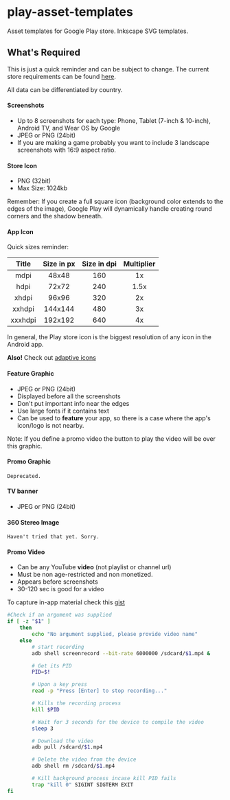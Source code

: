 # play-asset-templates
Asset templates for Google Play store. Inkscape SVG templates.

## What's Required

This is just a quick reminder and can be subject to change.
The current store requirements can be found [here](https://support.google.com/googleplay/android-developer/answer/1078870).

All data can be differentiated by country.

#### Screenshots

- Up to 8 screenshots for each type: Phone, Tablet (7-inch & 10-inch), Android TV, and Wear OS by Google
- JPEG or PNG (24bit)
- If you are making a game probably you want to include 3 landscape screenshots with 16:9 aspect ratio.

#### Store Icon

- PNG (32bit)
- Max Size: 1024kb

Remember: If you create a full square icon (background color extends to the edges of the image), Google Play will dynamically handle creating round corners and the shadow beneath.

#### App Icon

Quick sizes reminder:

|  Title  | Size in px  | Size in dpi |  Multiplier |
|:-------:|:-----------:|:-----------:|:-----------:|
|  mdpi   |    48x48    |     160     |      1x     |
|  hdpi   |    72x72    |     240     |     1.5x    |
|  xhdpi  |    96x96    |     320     |      2x     |
| xxhdpi  |   144x144   |     480     |      3x     |
| xxxhdpi |   192x192   |     640     |      4x     |

In general, the Play store icon is the biggest resolution
of any icon in the Android app.

**Also!** Check out [adaptive icons](https://developer.android.com/guide/practices/ui_guidelines/icon_design_adaptive)

#### Feature Graphic

- JPEG or PNG (24bit)
- Displayed before all the screenshots
- Don't put important info near the edges
- Use large fonts if it contains text
- Can be used to **feature** your app, so there is a case where the app's icon/logo is not nearby.

Note: If you define a promo video the button to play the video will be over this graphic.

#### Promo Graphic

`Deprecated.`

#### TV banner

- JPEG or PNG (24bit)

#### 360 Stereo Image

`Haven't tried that yet. Sorry.`

#### Promo Video

- Can be any YouTube **video** (not playlist or channel url)
- Must be non age-restricted and non monetized.
- Appears before screenshots
- 30-120 sec is good for a video

To capture in-app material check this [gist](https://gist.github.com/FriendlyTester/67c7ad26ab62849aea91)

```bash
#Check if an argument was supplied
if [ -z "$1" ]
  	then
    	echo "No argument supplied, please provide video name"
	else
	   	# start recording
		adb shell screenrecord --bit-rate 6000000 /sdcard/$1.mp4 &

		# Get its PID
		PID=$!

		# Upon a key press
		read -p "Press [Enter] to stop recording..."

		# Kills the recording process
		kill $PID

		# Wait for 3 seconds for the device to compile the video
		sleep 3

		# Download the video
		adb pull /sdcard/$1.mp4

		# Delete the video from the device
		adb shell rm /sdcard/$1.mp4

		# Kill background process incase kill PID fails
		trap "kill 0" SIGINT SIGTERM EXIT
fi
```
